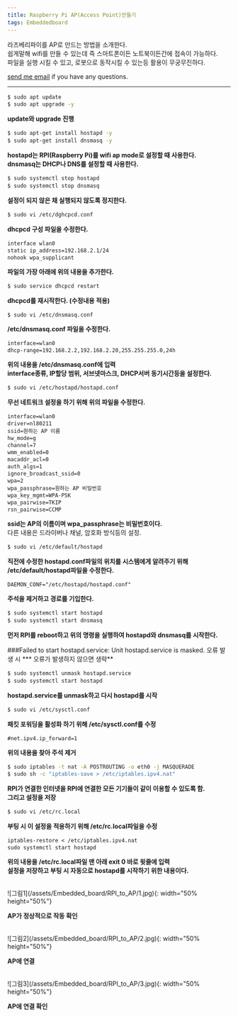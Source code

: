 ```yaml
---
title: Raspberry Pi AP(Access Point)만들기
tags: Embeddedboard
---
```


라즈베리파이를 AP로 만드는 방법을 소개한다.  
쉽게말해 wifi를 만들 수 있는데 즉 스마트폰이든 노트북이든간에 접속이 가능하다.  
파일을 실행 시킬 수 있고, 로봇으로 동작시킬 수 있는등 활용이 무궁무진하다.    

[send me email](mailto:jewel7492@gmail.com) if you have any questions.

<!--more-->

---

```bash
$ sudo apt update
$ sudo apt upgrade -y
```
**update와 upgrade 진행**  

```bash
$ sudo apt-get install hostapd -y
$ sudo apt-get install dnsmasq -y
```
**hostapd는 RPI(Raspberry Pi)를 wifi ap mode로 설정할 때 사용한다.**  
**dnsmasq는 DHCP나 DNS를 설정할 때 사용한다.**  

```bash
$ sudo systemctl stop hostapd
$ sudo systemctl stop dnsmasq
```
**설정이 되지 않은 채 실행되지 않도록 정지한다.**  

```bash
$ sudo vi /etc/dghcpcd.conf
```
**dhcpcd 구성 파일을 수정한다.**  

```
interface wlan0
static ip_address=192.168.2.1/24
nohook wpa_supplicant
```
**파일의 가장 아래에 위의 내용을 추가한다.**  

```bash
$ sudo service dhcpcd restart
```
**dhcpcd를 재시작한다. (수정내용 적용)**  

```bash
$ sudo vi /etc/dnsmasq.conf
```
**/etc/dnsmasq.conf 파일을 수정한다.**  

```
interface=wlan0
dhcp-range=192.168.2.2,192.168.2.20,255.255.255.0,24h
```
**위의 내용을 /etc/dnsmasq.conf에 입력**  
**interface종류, IP할당 범위, 서브넷마스크, DHCP서버 동기시간등을 설정한다.**  

```bash
$ sudo vi /etc/hostapd/hostapd.conf
```
**무선 네트워크 설정을 하기 위해 위의 파일을 수정한다.**  

```
interface=wlan0
driver=nl80211
ssid=원하는 AP 이름
hw_mode=g
channel=7
wmm_enabled=0
macaddr_acl=0
auth_algs=1
ignore_broadcast_ssid=0
wpa=2
wpa_passphrase=원하는 AP 비밀번호
wpa_key_mgmt=WPA-PSK
wpa_pairwise=TKIP
rsn_pairwise=CCMP
```
**ssid는 AP의 이름이며 wpa_passphrase는 비밀번호이다.**  
다른 내용은 드라이버나 채널, 암호화 방식등의 설정.  

```bash
$ sudo vi /etc/default/hostapd
```
**직전에 수정한 hostapd.conf파일의 위치를 시스템에게 알려주기 위해 /etc/default/hostapd파일을 수정한다.**  

```
DAEMON_CONF="/etc/hostapd/hostapd.conf"
```
**주석을 제거하고 경로를 기입한다.**  

```bash
$ sudo systemctl start hostapd
$ sudo systemctl start dnsmasq
```
**먼저 RPI를 reboot하고 위의 명령을 실행하여 hostapd와 dnsmasq를 시작한다.**  

###Failed to start hostapd.service: Unit hostapd.service is masked. 오류 발생 시
*** 오류가 발생하지 않으면 생략**  
```bash
$ sudo systemctl unmask hostapd.service
$ sudo systemctl start hostapd
```
**hostapd.service를 unmask하고 다시 hostapd를 시작**  

```bash
$ sudo vi /etc/sysctl.conf
```
**패킷 포워딩을 활성화 하기 위해 /etc/sysctl.conf를 수정**  

```
#net.ipv4.ip_forward=1
```
**위의 내용을 찾아 주석 제거**  

```bash
$ sudo iptables -t nat -A POSTROUTING -o eth0 -j MASQUERADE
$ sudo sh -c "iptables-save > /etc/iptables.ipv4.nat"
```
**RPI가 연결한 인터넷을 RPI에 연결한 모든 기기들이 같이 이용할 수 있도록 함.**  
**그리고 설정을 저장**  

```bash
$ sudo vi /etc/rc.local
```
**부팅 시 이 설정을 적용하기 위해 /etc/rc.local파일을 수정**  

```
iptables-restore < /etc/iptables.ipv4.nat
sudo systemctl start hostapd
```
**위의 내용을 /etc/rc.local파일 맨 아래 exit 0 바로 윗줄에 입력**  
**설정을 저장하고 부팅 시 자동으로 hostapd를 시작하기 위한 내용이다.**  

<br />
![그림1](/assets/Embedded_board/RPI_to_AP/1.jpg){: width="50% height="50%"}  

**AP가 정상적으로 작동 확인**  

<br />
![그림2](/assets/Embedded_board/RPI_to_AP/2.jpg){: width="50% height="50%"}    

**AP에 연결**    

<br />
![그림3](/assets/Embedded_board/RPI_to_AP/3.jpg){: width="50% height="50%"}   

**AP에 연결 확인**  